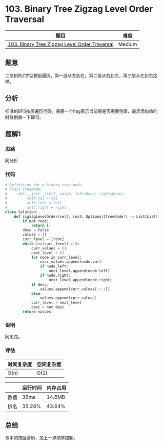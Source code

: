 # 103. Binary Tree Zigzag Level Order Traversal

| 题目 | 难度 |
| ---- | ---- |
| [103. Binary Tree Zigzag Level Order Traversal](https://leetcode.com/problems/binary-tree-zigzag-level-order-traversal/) | Medium |

## 题意

二叉树的Z字型按层遍历，第一层从左到右，第二层从右到左，第三层从左到右这样。

## 分析

标准的BFS按层遍历代码。需要一个flag表示当前层是否需要倒置，最后添加值的时候倒置一下即可。

## 题解1

### 思路

同分析

### 代码

```python
# Definition for a binary tree node.
# class TreeNode:
#     def __init__(self, val=0, left=None, right=None):
#         self.val = val
#         self.left = left
#         self.right = right
class Solution:
    def zigzagLevelOrder(self, root: Optional[TreeNode]) -> List[List[int]]:
        if not root:
            return []
        desc = False
        values = []
        curr_level = [root]
        while len(curr_level) > 0:
            curr_values = []
            next_level = []
            for node in curr_level:
                curr_values.append(node.val)
                if node.left:
                    next_level.append(node.left)
                if node.right:
                    next_level.append(node.right)
            if desc:
                values.append(curr_values[::-1])
            else:
                values.append(curr_values)
            curr_level = next_level
            desc = not desc
        return values
```

### 说明

同思路。

### 评估

| 时间复杂度 | 空间复杂度 |
| ---- | ---- |
| O(n) | O(1) |

| | 运行时间 | 内存占用 |
| ---- | ---- | ---- |
| 数值 | 36ms | 14.6MB |
| 排名 | 35.28% | 43.64% |

## 总结

基本的按层遍历，加上一点顺序控制。
